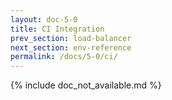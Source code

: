 ```yaml
---
layout: doc-5-0
title: CI Integration
prev_section: load-balancer
next_section: env-reference
permalink: /docs/5-0/ci/
---
```


{% include doc_not_available.md %}
